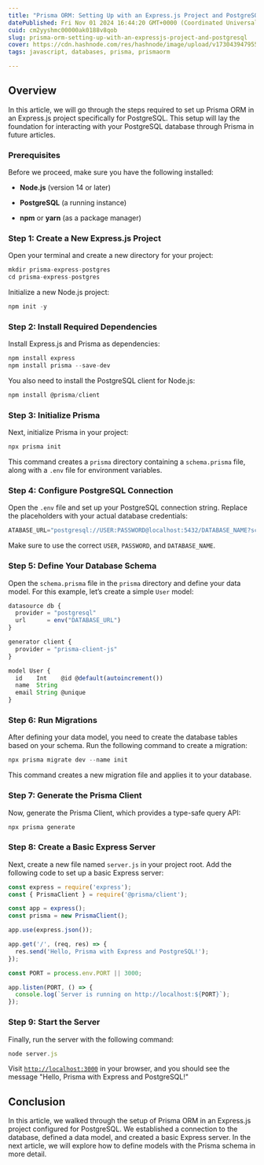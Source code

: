 ```yaml
---
title: "Prisma ORM: Setting Up with an Express.js Project and PostgreSQL"
datePublished: Fri Nov 01 2024 16:44:20 GMT+0000 (Coordinated Universal Time)
cuid: cm2yyshmc00000ak0188v8qob
slug: prisma-orm-setting-up-with-an-expressjs-project-and-postgresql
cover: https://cdn.hashnode.com/res/hashnode/image/upload/v1730439479551/8c1988d3-0996-42cf-84e0-a281d0965d1b.png
tags: javascript, databases, prisma, prismaorm

---
```


## Overview

In this article, we will go through the steps required to set up Prisma ORM in an Express.js project specifically for PostgreSQL. This setup will lay the foundation for interacting with your PostgreSQL database through Prisma in future articles.

### Prerequisites

Before we proceed, make sure you have the following installed:

* **Node.js** (version 14 or later)
    
* **PostgreSQL** (a running instance)
    
* **npm** or **yarn** (as a package manager)
    

### Step 1: Create a New Express.js Project

Open your terminal and create a new directory for your project:

```typescript
mkdir prisma-express-postgres
cd prisma-express-postgres
```

Initialize a new Node.js project:

```typescript
npm init -y
```

### Step 2: Install Required Dependencies

Install Express.js and Prisma as dependencies:

```typescript
npm install express
npm install prisma --save-dev
```

You also need to install the PostgreSQL client for Node.js:

```typescript
npm install @prisma/client
```

### Step 3: Initialize Prisma

Next, initialize Prisma in your project:

```typescript
npx prisma init
```

This command creates a `prisma` directory containing a `schema.prisma` file, along with a `.env` file for environment variables.

### Step 4: Configure PostgreSQL Connection

Open the `.env` file and set up your PostgreSQL connection string. Replace the placeholders with your actual database credentials:

```typescript
ATABASE_URL="postgresql://USER:PASSWORD@localhost:5432/DATABASE_NAME?schema=public"
```

Make sure to use the correct `USER`, `PASSWORD`, and `DATABASE_NAME`.

### Step 5: Define Your Database Schema

Open the `schema.prisma` file in the `prisma` directory and define your data model. For this example, let’s create a simple `User` model:

```typescript
datasource db {
  provider = "postgresql"
  url      = env("DATABASE_URL")
}

generator client {
  provider = "prisma-client-js"
}

model User {
  id    Int    @id @default(autoincrement())
  name  String
  email String @unique
}
```

### Step 6: Run Migrations

After defining your data model, you need to create the database tables based on your schema. Run the following command to create a migration:

```typescript
npx prisma migrate dev --name init
```

This command creates a new migration file and applies it to your database.

### Step 7: Generate the Prisma Client

Now, generate the Prisma Client, which provides a type-safe query API:

```typescript
npx prisma generate
```

### Step 8: Create a Basic Express Server

Next, create a new file named `server.js` in your project root. Add the following code to set up a basic Express server:

```typescript
const express = require('express');
const { PrismaClient } = require('@prisma/client');

const app = express();
const prisma = new PrismaClient();

app.use(express.json());

app.get('/', (req, res) => {
  res.send('Hello, Prisma with Express and PostgreSQL!');
});

const PORT = process.env.PORT || 3000;

app.listen(PORT, () => {
  console.log(`Server is running on http://localhost:${PORT}`);
});
```

### Step 9: Start the Server

Finally, run the server with the following command:

```typescript
node server.js
```

Visit [`http://localhost:3000`](http://localhost:3000) in your browser, and you should see the message "Hello, Prisma with Express and PostgreSQL!"

## Conclusion

In this article, we walked through the setup of Prisma ORM in an Express.js project configured for PostgreSQL. We established a connection to the database, defined a data model, and created a basic Express server. In the next article, we will explore how to define models with the Prisma schema in more detail.